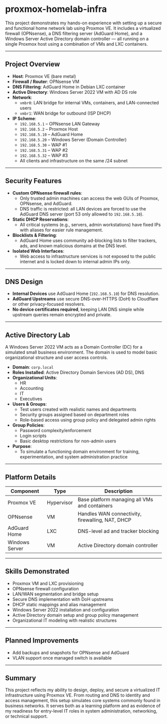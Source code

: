 # proxmox-homelab-infra

This project demonstrates my hands-on experience with setting up a secure and functional home network lab using Proxmox VE. It includes a virtualized firewall (OPNsense), a DNS filtering server (AdGuard Home), and a Windows Server Active Directory domain controller — all running on a single Proxmox host using a combination of VMs and LXC containers.

---

## Project Overview

- **Host**: Proxmox VE (bare metal)
- **Firewall / Router**: OPNsense VM
- **DNS Filtering**: AdGuard Home in Debian LXC container
- **Active Directory**: Windows Server 2022 VM with AD DS role
- **Network**:
  - `vmbr0`: LAN bridge for internal VMs, containers, and LAN-connected users
  - `vmbr1`: WAN bridge for outbound (ISP DHCP)
- **IP Scheme**:
  - `192.168.5.1` – OPNsense LAN Gateway
  - `192.168.5.2` – Proxmox Host
  - `192.168.5.10` – AdGuard Home
  - `192.168.5.20` – Windows Server (Domain Controller)
  - `192.168.5.30` – WAP #1
  - `192.168.5.31` – WAP #2
  - `192.168.5.32` – WAP #3
  - All clients and infrastructure on the same /24 subnet

---

## Security Features

- **Custom OPNsense firewall rules**:
  - Only trusted admin machines can access the web GUIs of Proxmox, OPNsense, and AdGuard.
  - DNS traffic is restricted: all LAN devices are forced to use the AdGuard DNS server (port 53 only allowed to `192.168.5.10`).
- **Static DHCP Reservations**:
  - All critical systems (e.g., servers, admin workstations) have fixed IPs with aliases for easier rule management.
- **Blocklists & Filtering**:
  - AdGuard Home uses community ad-blocking lists to filter trackers, ads, and known malicious domains at the DNS level.
- **Isolated Web Interfaces**:
  - Web access to infrastructure services is not exposed to the public internet and is locked down to internal admin IPs only.

---

## DNS Design

- **Internal Devices** use AdGuard Home (`192.168.5.10`) for DNS resolution.
- **AdGuard Upstreams** use secure DNS-over-HTTPS (DoH) to Cloudflare or other privacy-focused resolvers.
- **No device certificates required**, keeping LAN DNS simple while upstream queries remain encrypted and private.

---

## Active Directory Lab

A Windows Server 2022 VM acts as a Domain Controller (DC) for a simulated small business environment. The domain is used to model basic organizational structure and user access controls.

- **Domain**: `corp.local`
- **Roles Installed**: Active Directory Domain Services (AD DS), DNS
- **Organizational Units**:
  - HR
  - Accounting
  - IT
  - Executives
- **Users & Groups**:
  - Test users created with realistic names and departments
  - Security groups assigned based on department roles
  - Role-based access using group policy and delegated admin rights
- **Group Policies**:
  - Password complexity/enforcement
  - Login scripts
  - Basic desktop restrictions for non-admin users
- **Purpose**:
  - To simulate a functioning domain environment for training, experimentation, and system administration practice

---

## Platform Details

| Component         | Type        | Description                                       |
|------------------|-------------|---------------------------------------------------|
| Proxmox VE       | Hypervisor  | Base platform managing all VMs and containers     |
| OPNsense         | VM          | Handles WAN connectivity, firewalling, NAT, DHCP |
| AdGuard Home     | LXC         | DNS-level ad and tracker blocking                 |
| Windows Server   | VM          | Active Directory domain controller                |

---

## Skills Demonstrated

- Proxmox VM and LXC provisioning
- OPNsense firewall configuration
- LAN/WAN segmentation and bridge setup
- Secure DNS implementation with DoH upstreams
- DHCP static mappings and alias management
- Windows Server 2022 installation and configuration
- Active Directory domain setup and group policy management
- Organizational IT modeling with realistic structures

---

## Planned Improvements

- Add backups and snapshots for OPNsense and AdGuard
- VLAN support once managed switch is available

---

## Summary

This project reflects my ability to design, deploy, and secure a virtualized IT infrastructure using Proxmox VE. From routing and DNS to identity and access management, this setup simulates core systems commonly found in business networks. It serves both as a learning platform and as evidence of my readiness for entry-level IT roles in system administration, networking, or technical support.
